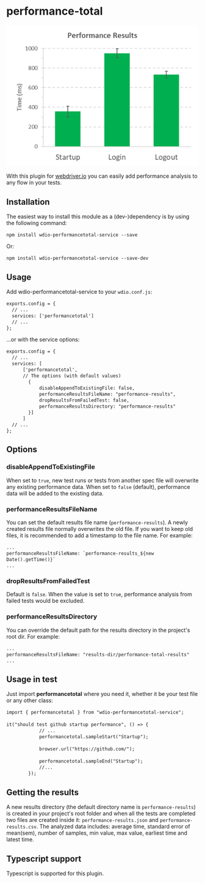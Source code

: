 # performance-total
![chart](resources/chart.png)

With this plugin for [webdriver.io](https://webdriver.io/) you can easily add performance analysis to any flow in your tests.

<h2>Installation</h2>
The easiest way to install this module as a (dev-)dependency is by using the following command:

```
npm install wdio-performancetotal-service --save
```
Or:

```
npm install wdio-performancetotal-service --save-dev
```

<h2>Usage</h2>

Add wdio-performancetotal-service to your `wdio.conf.js`:

```
exports.config = {
  // ...
  services: ['performancetotal']
  // ...
};
```
...or with the service options:

```
exports.config = {
  // ...
  services: [
      ['performancetotal',
      // The options (with default values)
        {
            disableAppendToExistingFile: false,
            performanceResultsFileName: "performance-results",
            dropResultsFromFailedTest: false,
            performanceResultsDirectory: "performance-results"
        }]
      ]
  // ...
};
```

<h2>Options</h2>

<h3>disableAppendToExistingFile</h3>

When set to `true`, new test runs or tests from another spec file will overwrite any existing performance data.
When set to `false` (default), performance data will be added to the existing data.

<h3>performanceResultsFileName</h3>

You can set the default results file name (`performance-results`).
A newly created results file normally overwrites the old file. If you want to keep old files, it is recommended to add a timestamp to the file name. For example:

```
...
performanceResultsFileName: `performance-results_${new Date().getTime()}`
...
```

<h3>dropResultsFromFailedTest</h3>

Default is `false`. When the value is set to `true`, performance analysis from failed tests would be excluded.

<h3>performanceResultsDirectory</h3>
You can override the default path for the results directory in the project's root dir.
For example:

```
...
performanceResultsFileName: "results-dir/performance-total-results"
...
```


<h2>Usage in test</h2>

Just import <b>performancetotal</b> where you need it, whether it be your test file or any other class:

```
import { performancetotal } from "wdio-performancetotal-service";

it("should test github startup performance", () => {
            // ...
            performancetotal.sampleStart("Startup");
            
            browser.url("https://github.com/");
            
            performancetotal.sampleEnd("Startup");
            //...
        });
```


<h2>Getting the results</h2>

A new results directory (the default directory name is `performance-results`) is created in your project's root folder and when all the tests are completed two files are created inside it: `performance-results.json` and `performance-results.csv`. The analyzed data includes: average time, standard error of mean(sem), number of samples, min value, max value, earliest time and latest time.

<h2>Typescript support</h2>

Typescript is supported for this plugin.